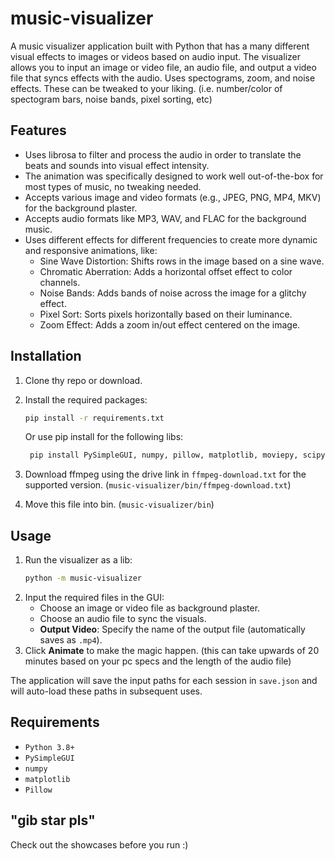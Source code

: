 # music-visualizer

A music visualizer application built with Python that has a many different visual effects to images or videos based on audio input. The visualizer allows you to input an image or video file, an audio file, and output a video file that syncs effects with the audio. Uses spectograms, zoom, and noise effects. These can be tweaked to your liking. (i.e. number/color of spectogram bars, noise bands, pixel sorting, etc)

## Features

- Uses librosa to filter and process the audio in order to translate the beats and sounds into visual effect intensity.
- The animation was specifically designed to work well out-of-the-box for most types of music, no tweaking needed.
- Accepts various image and video formats (e.g., JPEG, PNG, MP4, MKV) for the background plaster.
- Accepts audio formats like MP3, WAV, and FLAC for the background music.
- Uses different effects for different frequencies to create more dynamic and responsive animations, like:
  - Sine Wave Distortion: Shifts rows in the image based on a sine wave.
  - Chromatic Aberration: Adds a horizontal offset effect to color channels.
  - Noise Bands: Adds bands of noise across the image for a glitchy effect.
  - Pixel Sort: Sorts pixels horizontally based on their luminance.
  - Zoom Effect: Adds a zoom in/out effect centered on the image.

## Installation

1. Clone thy repo or download.
   
2. Install the required packages:
    ```bash
    pip install -r requirements.txt
    ```

    Or use pip install for the following libs:
   ```bash
    pip install PySimpleGUI, numpy, pillow, matplotlib, moviepy, scipy, pydub
   ```
3. Download ffmpeg using the drive link in `ffmpeg-download.txt` for the supported version. (`music-visualizer/bin/ffmpeg-download.txt`)
4. Move this file into bin. (`music-visualizer/bin`)

## Usage

1. Run the visualizer as a lib:
    ```bash
    python -m music-visualizer
    ```
2. Input the required files in the GUI:
   - Choose an image or video file as background plaster.
   - Choose an audio file to sync the visuals.
   - **Output Video**: Specify the name of the output file (automatically saves as `.mp4`).
3. Click **Animate** to make the magic happen. (this can take upwards of 20 minutes based on your pc specs and the length of the audio file)

The application will save the input paths for each session in `save.json` and will auto-load these paths in subsequent uses.

## Requirements

- `Python 3.8+`
- `PySimpleGUI`
- `numpy`
- `matplotlib`
- `Pillow`

## "gib star pls"
Check out the showcases before you run :)
